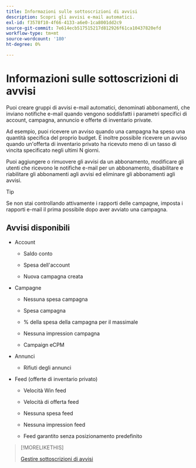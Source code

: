 ```yaml
---
title: Informazioni sulle sottoscrizioni di avvisi
description: Scopri gli avvisi e-mail automatici.
exl-id: f3578f10-4f66-4133-a6e0-1ca8001dd2c9
source-git-commit: 7e614ecb517515217d812926f61ca10437820efd
workflow-type: tm+mt
source-wordcount: '180'
ht-degree: 0%

---
```


# Informazioni sulle sottoscrizioni di avvisi

Puoi creare gruppi di avvisi e-mail automatici, denominati abbonamenti, che inviano notifiche e-mail quando vengono soddisfatti i parametri specifici di account, campagna, annuncio e offerte di inventario private.

Ad esempio, puoi ricevere un avviso quando una campagna ha speso una quantità specifica del proprio budget. È inoltre possibile ricevere un avviso quando un&#39;offerta di inventario privato ha ricevuto meno di un tasso di vincita specificato negli ultimi N giorni.

Puoi aggiungere o rimuovere gli avvisi da un abbonamento, modificare gli utenti che ricevono le notifiche e-mail per un abbonamento, disabilitare e riabilitare gli abbonamenti agli avvisi ed eliminare gli abbonamenti agli avvisi.

>[!TIP]
>
> Se non stai controllando attivamente i rapporti delle campagne, imposta i rapporti e-mail il prima possibile dopo aver avviato una campagna.

## Avvisi disponibili

* Account

   * Saldo conto

   * Spesa dell&#39;account

   * Nuova campagna creata

* Campagne

   * Nessuna spesa campagna

   * Spesa campagna

   * % della spesa della campagna per il massimale

   * Nessuna impression campagna

   * Campaign eCPM

* Annunci

   * Rifiuti degli annunci

* Feed (offerte di inventario privato)

   * Velocità Win feed

   * Velocità di offerta feed

   * Nessuna spesa feed

   * Nessuna impression feed

   * Feed garantito senza posizionamento predefinito

>[!MORELIKETHIS]
>
>[Gestire sottoscrizioni di avvisi](alerts-manage.md)
